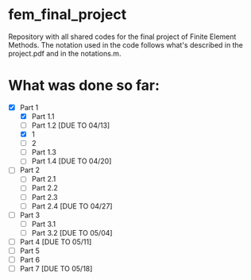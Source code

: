 # fem_final_project
Repository with all shared codes for the final project of Finite Element Methods.
The notation used in the code follows what's described in the project.pdf and in the notations.m.

# What was done so far:

- [x] Part 1
  - [x] Part 1.1
  - [ ]  Part 1.2 [DUE TO 04/13]
    - [x] 1
    - [ ] 2
  - [ ] Part 1.3
  - [ ] Part 1.4 [DUE TO 04/20]
- [ ] Part 2
  - [ ] Part 2.1
  - [ ] Part 2.2
  - [ ] Part 2.3
  - [ ] Part 2.4 [DUE TO 04/27]
- [ ] Part 3
  - [ ] Part 3.1
  - [ ] Part 3.2 [DUE TO 05/04]
- [ ] Part 4 [DUE TO 05/11]
- [ ] Part 5
- [ ] Part 6
- [ ] Part 7 [DUE TO 05/18]
